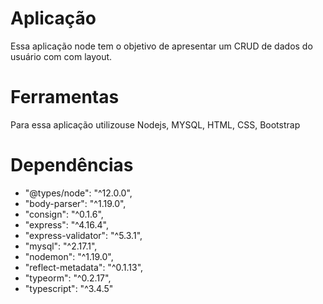 # Aplicação
  Essa aplicação node tem o objetivo de apresentar um CRUD de dados do usuário com com layout.

# Ferramentas
Para essa aplicação utilizouse Nodejs, MYSQL, HTML, CSS, Bootstrap

# Dependências

- "@types/node": "^12.0.0",
- "body-parser": "^1.19.0",
- "consign": "^0.1.6",
- "express": "^4.16.4",
- "express-validator": "^5.3.1",
- "mysql": "^2.17.1",
- "nodemon": "^1.19.0",
- "reflect-metadata": "^0.1.13",
- "typeorm": "^0.2.17",
- "typescript": "^3.4.5"
